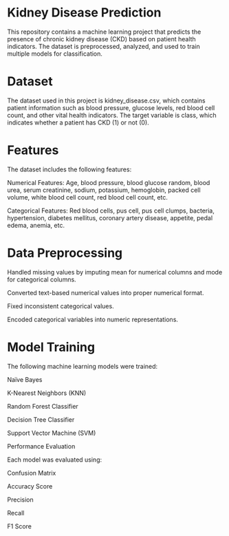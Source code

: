 # Kidney Disease Prediction

This repository contains a machine learning project that predicts the presence of chronic kidney disease (CKD) based on patient health indicators. The dataset is preprocessed, analyzed, and used to train multiple models for classification.

# Dataset

The dataset used in this project is kidney_disease.csv, which contains patient information such as blood pressure, glucose levels, red blood cell count, and other vital health indicators. The target variable is class, which indicates whether a patient has CKD (1) or not (0).

# Features

The dataset includes the following features:

Numerical Features: Age, blood pressure, blood glucose random, blood urea, serum creatinine, sodium, potassium, hemoglobin, packed cell volume, white blood cell count, red blood cell count, etc.

Categorical Features: Red blood cells, pus cell, pus cell clumps, bacteria, hypertension, diabetes mellitus, coronary artery disease, appetite, pedal edema, anemia, etc.

# Data Preprocessing

Handled missing values by imputing mean for numerical columns and mode for categorical columns.

Converted text-based numerical values into proper numerical format.

Fixed inconsistent categorical values.

Encoded categorical variables into numeric representations.

# Model Training

The following machine learning models were trained:

Naïve Bayes

K-Nearest Neighbors (KNN)

Random Forest Classifier

Decision Tree Classifier

Support Vector Machine (SVM)

Performance Evaluation

Each model was evaluated using:

Confusion Matrix

Accuracy Score

Precision

Recall

F1 Score
